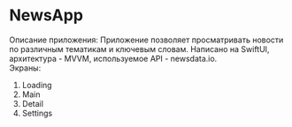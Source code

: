 # NewsApp
Описание приложения: Приложение позволяет просматривать новости по различным тематикам и ключевым словам. Написано на SwiftUI, архитектура - MVVM, используемое API - newsdata.io.  
Экраны: 
1) Loading
2) Main
3) Detail
4) Settings




